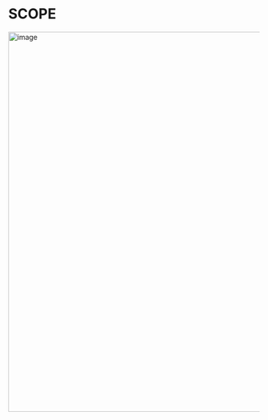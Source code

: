# SCOPE
<img width="554" height="760" alt="image" src="https://github.com/user-attachments/assets/42f751b1-b9d4-4b04-a554-9a40bc9050e1" />
